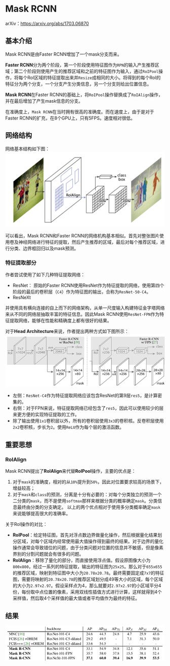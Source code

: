 Mask RCNN
===


arXiv：<https://arxiv.org/abs/1703.06870>

基本介绍
---


Mask RCNN是由Faster RCNN增加了一个mask分支而来。

**Faster RCNN**分为两个阶段，第一个阶段使用特征图作为`RPN`的输入产生推荐区域；第二个阶段则使用产生的推荐区域和之前的特征图作为输入，通过`RoIPool`操作，将每个RoI区域的特征提取出来并`Resize`成相同的大小。将得到的每个RoI的特征分为两个分支，一个分支产生分类信息，另一个分支则给出位置信息。

**Mask RCNN**在Faster RCNN的基础上，将`RoIPool`操作替换成了`RoIAlign`操作，并在最后增加了产生mask信息的分支。

在准确度上，`Mask RCNN`在当时拥有很高的准确度。而在速度上，由于是对于Faster RCNN的扩充，在8个GPU上，只有5FPS。速度相对很低。

网络结构
---


网络基本结构如下图：
![Mask RCNN Framework](dist/maskrcnn_framework.png)

可以看出，Mask RCNN和Faster RCNN的网络机构基本相似。首先对整张图片使用卷及神经网络进行特征的提取，然后产生推荐的区域，最后对每个推荐区域，进行分类、边界框回归以及mask预测。

### 特征提取部分

作者尝试使用了如下几种特征提取网络：
* ResNet： 原始的Faster RCNN使用ResNet作为特征提取的网络，使用第四个阶段的最后的卷积层（`C4`）作为特征图的输出，合称为`ResNet-50-C4`。
* ResNeXt

并使用具有横向连接的自上而下的网络架构，从单一尺度输入构建特征金字塔网络来从不同的网络层抽取丰富的特征信息。因此Mask RCNN使用`ResNet-FPN`作为特征提取网络，能够在性能和精确度上都有很好的结果。

对于**Head Architecture**来说，作者提出两种方式如下图所示：
![Head Architecture](dist/maskrcnn_head_architecture.png)
* 左侧：`ResNet-C4`作为特征提取网络应该包含ResNet的第9层`res5`，是计算密集的。
* 右侧：对于FPN来说，特征提取网络已经包含了`res5`，因此可以使用较少的层来更方便的实现特征提取的工作。
* 除了输出使用`1x1`卷积层以外，所有的卷积层使用`3x3`的卷积核。反卷积层使用`2x2`卷积核，步长为`2`。使用`ReLU`作为每个层的激活函数。

重要思想
---


### RoIAlign

Mask RCNN提出了**RoIAlign**来代替**RoIPool**操作，主要的优点是：
1. 对于`mask`的准确度，相对的从`10%`提升到`50%`，因此对位置要求较高的场景下，增益较高；
1. 对于`mask`和`class`的预测，分离是十分有必要的：对每个分类独立的预测一个二分类的`mask`，而不是使用`softmax`那样来根据分类的概率确定`mask`。分类信息最终由分类的分支确定。
以上的两个优点相对于使用多分类概率确定`mask`来说能够提高很大的准确率。

关于RoI操作的对比：
* **RoIPool**：给定特征图，首先对浮点数边界做量化操作，然后根据量化结果划分区域，对每个区域内经常使用最大值操作得到最终的结果。对于边界的量化操作通常会导致错位的问题，由于分类问题对位置的信息并不敏感，但是像素界别的分割问题就会有很多的问题。
* **RoIAlign**：移除了量化的部分，而直接使用浮点值。假设原图像大小为`800x800`，经过一系列的特征提取，输出的特征图为`25x25`。那么对于`655x655`的推荐区域，映射到特征图中大小为`20.78x20.78`。最终需要固定成`7x7`的特征图，需要将映射的`20.78x20.78`的推荐区域划分成49等大小的区域，每个区域的大小为`2.97x2.97`。假设采样点为4，那么就要对`2.97x2.97`的小区域平分4份，每份取中点位置的像素，采用双线性插值方式进行计算，这样就得到4个采样值，然后取4个采样值的最大值或者平均值作为最终的特征。

结果
---

![Result](dist/maskrcnn_results.png)
